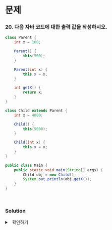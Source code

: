 # 문제

### 20. 다음 자바 코드에 대한 출력 값을 작성하시오.

```JAVA
class Parent {
    int x = 100;

    Parent() {
        this(500);
    }

    Parent(int x) {
        this.x = x;
    }

    int getX() {
        return x;
    }
}

class Child extends Parent {
    int x = 4000;

    Child() {
        this(5000);
    }

    Child(int x) {
        this.x = x;
    }
}

public class Main {
    public static void main(String[] args) {
        Child obj = new Child();
        System.out.println(obj.getX());
    }
}
```

<br />

### Solution

<details>
<summary> &nbsp; 확인하기</summary>
<div style="padding-left: 1rem" markdown="1">

요약 - 클래스 생성자 호출
<br />
<br />

**주요 코드**

```JAVA
// 1. Child 인스턴스 생성
Child obj = new Child();

// 2. 기본 생성자 호출 -> this(5000) 호출
Child() {
    this(5000);
}

// 3. this(5000)이므로 Child(int x) 생성자 호출
//     -> child의 x = 5000
Child(int x) {
    this.x = x;
}

// 4. Parent 기본 생성자 호출 -> this(500) 호출
Parent() {
    this(500);
}

// 5. this(500)이므로 Parent(int x) 생성자 호출
Parent(int x) {
    this.x = x;
}


// 6. getX()는 Parent 클래스 밖에 없음.
//     -> Parent의 x 리턴 후 출력
System.out.println(obj.getX());

// 정답: 500
```

</div>
</details>
